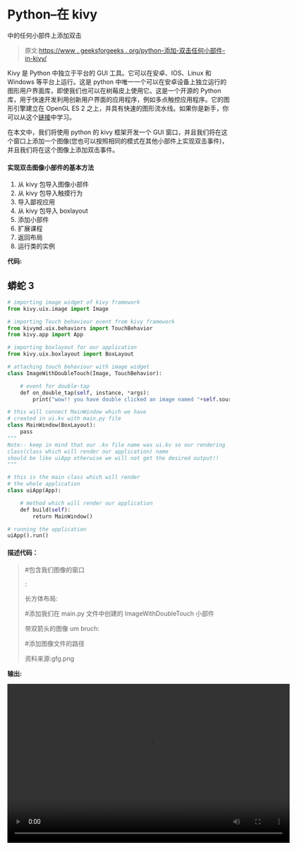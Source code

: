 # Python–在 kivy

中的任何小部件上添加双击

> 原文:[https://www . geeksforgeeks . org/python-添加-双击任何小部件-in-kivy/](https://www.geeksforgeeks.org/python-adding-double-tap-on-any-widget-in-kivy/)

Kivy 是 Python 中独立于平台的 GUI 工具。它可以在安卓、IOS、Linux 和 Windows 等平台上运行。这是 python 中唯一一个可以在安卓设备上独立运行的图形用户界面库，即使我们也可以在树莓皮上使用它。这是一个开源的 Python 库，用于快速开发利用创新用户界面的应用程序，例如多点触控应用程序。它的图形引擎建立在 OpenGL ES 2 之上，并具有快速的图形流水线。如果你是新手，你可以从这个[链接](https://www.geeksforgeeks.org/kivy-tutorial/)中学习。

在本文中，我们将使用 python 的 kivy 框架开发一个 GUI 窗口，并且我们将在这个窗口上添加一个图像(您也可以按照相同的模式在其他小部件上实现双击事件)，并且我们将在这个图像上添加双击事件。

#### 实现双击图像小部件的基本方法

1.  从 kivy 包导入图像小部件
2.  从 kivy 包导入触摸行为
3.  导入鄙视应用
4.  从 kivy 包导入 boxlayout
5.  添加小部件
6.  扩展课程
7.  返回布局
8.  运行类的实例

**代码:**

## 蟒蛇 3

```py
# importing image widget of kivy framework
from kivy.uix.image import Image

# importing Touch behaviour event from kivy framework
from kivymd.uix.behaviors import TouchBehavior
from kivy.app import App

# importing boxlayout for our application
from kivy.uix.boxlayout import BoxLayout

# attaching touch behaviour with image widget
class ImageWithDoubleTouch(Image, TouchBehavior):

    # event for double-tap
    def on_double_tap(self, instance, *args):
        print("wow!! you have double clicked an image named "+self.source)

# this will connect MainWindow which we have 
# created in ui.kv with main.py file
class MainWindow(BoxLayout):
    pass
"""
Note:- keep in mind that our .kv file name was ui.kv so our rendering 
class(class which will render our application) name 
should be like uiApp otherwise we will not get the desired output!!
"""

# this is the main class which will render 
# the whole application
class uiApp(App):

    # method which will render our application
    def build(self):
        return MainWindow()

# running the application
uiApp().run()
```

#### 描述代码：

> #包含我们图像的窗口
> 
> <mainwindow>:</mainwindow>
> 
> 长方体布局:
> 
> #添加我们在 main.py 文件中创建的 ImageWithDoubleTouch 小部件
> 
> 带双箭头的图像 um bruch:
> 
> #添加图像文件的路径
> 
> 资料来源:gfg.png

**输出:**

<video class="wp-video-shortcode" id="video-552449-1" width="640" height="360" preload="metadata" controls=""><source type="video/mp4" src="https://media.geeksforgeeks.org/wp-content/uploads/20210202203356/doubletap.mp4?_=1">[https://media.geeksforgeeks.org/wp-content/uploads/20210202203356/doubletap.mp4](https://media.geeksforgeeks.org/wp-content/uploads/20210202203356/doubletap.mp4)</video>